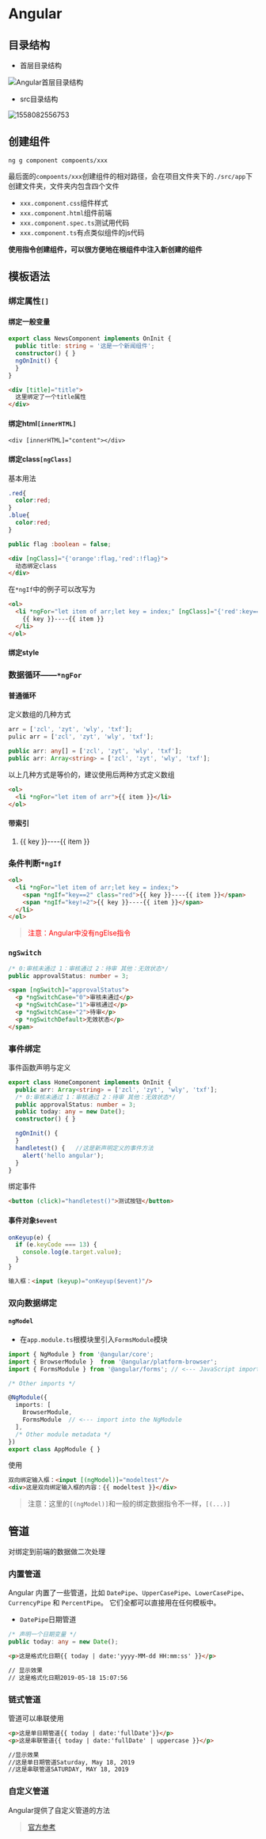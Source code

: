 # Angular

## 目录结构

- 首层目录结构

![Angular首层目录结构](assets/1558082505448.png)

- src目录结构

![1558082556753](assets/1558082556753.png)

## 创建组件

```shell
ng g component compoents/xxx
```

最后面的`compoents/xxx`创建组件的相对路径，会在项目文件夹下的`./src/app`下创建文件夹，文件夹内包含四个文件

- `xxx.component.css`组件样式
- `xxx.component.html`组件前端
- `xxx.component.spec.ts`测试用代码
- `xxx.component.ts`有点类似组件的js代码

**使用指令创建组件，可以很方便地在根组件中注入新创建的组件**

## 模板语法

### 绑定属性`[]`

#### 绑定一般变量

```typescript
export class NewsComponent implements OnInit {
  public title: string = '这是一个新闻组件';
  constructor() { }
  ngOnInit() {
  }
}
```

```html
<div [title]="title">
  这里绑定了一个title属性
</div>
```

#### 绑定html`[innerHTML]`

```
<div [innerHTML]="content"></div>
```

#### 绑定class`[ngClass]`

基本用法

```css
.red{
  color:red;
}
.blue{
  color:red;
}
```

```typescript
public flag :boolean = false;
```

```html
<div [ngClass]="{'orange':flag,'red':!flag}">
  动态绑定class
</div>
```

在`*ngIf`中的例子可以改写为

```html
<ol>
  <li *ngFor="let item of arr;let key = index;" [ngClass]="{'red':key==2}">
    {{ key }}----{{ item }}
  </li>
</ol>
```

#### 绑定style

### 数据循环——`*ngFor`

####  普通循环

定义数组的几种方式

```typescript
arr = ['zcl', 'zyt', 'wly', 'txf'];
pulic arr = ['zcl', 'zyt', 'wly', 'txf'];

public arr: any[] = ['zcl', 'zyt', 'wly', 'txf'];
public arr: Array<string> = ['zcl', 'zyt', 'wly', 'txf'];
```
以上几种方式是等价的，建议使用后两种方式定义数组

```html
<ol>
  <li *ngFor="let item of arr">{{ item }}</li>
</ol>
```

#### 带索引

<ol>
  <li *ngFor="let item of arr;let key = index;">{{ key }}----{{ item }}</li>
</ol>

### 条件判断`*ngIf`

```html
<ol>
  <li *ngFor="let item of arr;let key = index;">
    <span *ngIf="key==2" class="red">{{ key }}----{{ item }}</span>
    <span *ngIf="key!=2">{{ key }}----{{ item }}</span>
  </li>
</ol>
```

><font color='red'>注意：Angular中没有ngElse指令</font >

### `ngSwitch`

```typescript
/* 0:审核未通过 1：审核通过 2：待审 其他：无效状态*/
public approvalStatus: number = 3;
```

```html
<span [ngSwitch]="approvalStatus">
  <p *ngSwitchCase="0">审核未通过</p>
  <p *ngSwitchCase="1">审核通过</p>
  <p *ngSwitchCase="2">待审</p>
  <p *ngSwitchDefault>无效状态</p>
</span>
```

### 事件绑定

事件函数声明与定义

```typescript
export class HomeComponent implements OnInit {
  public arr: Array<string> = ['zcl', 'zyt', 'wly', 'txf'];
  /* 0:审核未通过 1：审核通过 2：待审 其他：无效状态*/
  public approvalStatus: number = 3;
  public today: any = new Date();
  constructor() { }

  ngOnInit() {
  }
  handletest() {   //这是新声明定义的事件方法
    alert('hello angular');
  }
}
```

绑定事件

```html
<button (click)="handletest()">测试按钮</button>
```

#### 事件对象`$event`

```typescript
onKeyup(e) {
  if (e.keyCode === 13) {
    console.log(e.target.value);
  }
}
```

```html
输入框：<input (keyup)="onKeyup($event)"/>
```

### 双向数据绑定

#### `ngModel`

- 在`app.module.ts`根模块里引入`FormsModule`模块

```typescript
import { NgModule } from '@angular/core';
import { BrowserModule }  from '@angular/platform-browser';
import { FormsModule } from '@angular/forms'; // <--- JavaScript import from Angular

/* Other imports */

@NgModule({
  imports: [
    BrowserModule,
    FormsModule  // <--- import into the NgModule
  ],
  /* Other module metadata */
})
export class AppModule { }
```

使用

```html
双向绑定输入框：<input [(ngModel)]="modeltest"/>
<div>这是双向绑定输入框的内容：{{ modeltest }}</div>
```

> 注意：这里的`[(ngModel)]`和一般的绑定数据指令不一样，`[(...)]`

## 管道

对绑定到前端的数据做二次处理

### 内置管道

Angular 内置了一些管道，比如 `DatePipe`、`UpperCasePipe`、`LowerCasePipe`、`CurrencyPipe` 和 `PercentPipe`。 它们全都可以直接用在任何模板中。

- `DatePipe`日期管道

```typescript
/* 声明一个日期变量 */
public today: any = new Date();
```

```html
<p>这是格式化日期{{ today | date:'yyyy-MM-dd HH:mm:ss' }}</p>

// 显示效果
// 这是格式化日期2019-05-18 15:07:56
```

### 链式管道

管道可以串联使用

```html
<p>这是单日期管道{{ today | date:'fullDate'}}</p>
<p>这是串联管道{{ today | date:'fullDate' | uppercase }}</p>

//显示效果
//这是单日期管道Saturday, May 18, 2019
//这是串联管道SATURDAY, MAY 18, 2019
```

### 自定义管道

Angular提供了自定义管道的方法

>[官方参考](https://angular.cn/guide/pipes)